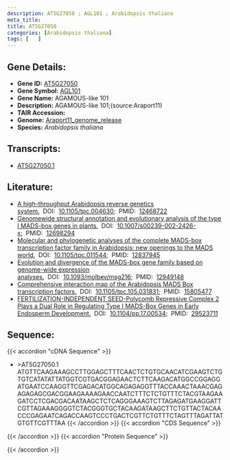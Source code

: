 ```yaml
---
description: AT5G27050 ; AGL101 ; Arabidopsis thaliana
meta_title:
title: AT5G27050
categories: [Arabidopsis thaliana]
tags: [   ]
---
```


## Gene Details:
- **Gene ID:** [AT5G27050](https://www.arabidopsis.org/locus?name=AT5G27050)
- **Gene Symbol:** <u>AGL101</u>
- **Gene Name:** AGAMOUS-like 101
- **Description:**   AGAMOUS-like 101;(source:Araport11)
- **TAIR Accession:** 
- **Genome:** [Araport11_genome_release](https://www.arabidopsis.org/download/list?dir=Genes%2FAraport11_genome_release)
- **Species:** *Arabidopsis thaliana*

## Transcripts:
   -  [AT5G27050.1](https://www.arabidopsis.org/gene?name=AT5G27050.1)
## Literature:
   - [A high-throughput Arabidopsis reverse genetics system.](https://www.doi.org/10.1105/tpc.004630)&nbsp;&nbsp;DOI:&nbsp;&nbsp;[10.1105/tpc.004630](https://www.doi.org/10.1105/tpc.004630);&nbsp;&nbsp;PMID:&nbsp;&nbsp;[12468722](https://pubmed.ncbi.nlm.nih.gov/12468722/)
   - [Genomewide structural annotation and evolutionary analysis of the type I MADS-box  genes in plants.](https://www.doi.org/10.1007/s00239-002-2426-x)&nbsp;&nbsp;DOI:&nbsp;&nbsp;[10.1007/s00239-002-2426-x](https://www.doi.org/10.1007/s00239-002-2426-x);&nbsp;&nbsp;PMID:&nbsp;&nbsp;[12698294](https://pubmed.ncbi.nlm.nih.gov/12698294/)
   - [Molecular and phylogenetic analyses of the complete MADS-box transcription factor  family in Arabidopsis: new openings to the MADS world.](https://www.doi.org/10.1105/tpc.011544)&nbsp;&nbsp;DOI:&nbsp;&nbsp;[10.1105/tpc.011544](https://www.doi.org/10.1105/tpc.011544);&nbsp;&nbsp;PMID:&nbsp;&nbsp;[12837945](https://pubmed.ncbi.nlm.nih.gov/12837945/)
   - [Evolution and divergence of the MADS-box gene family based on genome-wide  expression analyses.](https://www.doi.org/10.1093/molbev/msg216)&nbsp;&nbsp;DOI:&nbsp;&nbsp;[10.1093/molbev/msg216](https://www.doi.org/10.1093/molbev/msg216);&nbsp;&nbsp;PMID:&nbsp;&nbsp;[12949148](https://pubmed.ncbi.nlm.nih.gov/12949148/)
   - [Comprehensive interaction map of the Arabidopsis MADS Box transcription factors.](https://www.doi.org/10.1105/tpc.105.031831)&nbsp;&nbsp;DOI:&nbsp;&nbsp;[10.1105/tpc.105.031831](https://www.doi.org/10.1105/tpc.105.031831);&nbsp;&nbsp;PMID:&nbsp;&nbsp;[15805477](https://pubmed.ncbi.nlm.nih.gov/15805477/)
   - [FERTILIZATION-INDEPENDENT SEED-Polycomb Repressive Complex 2 Plays a Dual Role in  Regulating Type I MADS-Box Genes in Early Endosperm Development.](https://www.doi.org/10.1104/pp.17.00534)&nbsp;&nbsp;DOI:&nbsp;&nbsp;[10.1104/pp.17.00534](https://www.doi.org/10.1104/pp.17.00534);&nbsp;&nbsp;PMID:&nbsp;&nbsp;[29523711](https://pubmed.ncbi.nlm.nih.gov/29523711/)
## Sequence:
{{< accordion "cDNA Sequence" >}}
- \>AT5G27050.1
ATGTTCAAGAAAGCCTTGGAGCTTTCAACTCTGTGCAACATCGAAGTCTGTGTCATATATTATGGTCGTGACGGAGAACTCTTCAAGACATGGCCGGAGGATGAATCCAAGGTTCGAGACATGGCAGAGAGGTTTACCAAACTAAACGAGAGAGAGCGACGGAAGAAAAGAACCAATCTTTCTCTGTTTCTACGTAAGAAGATCCTCGACGACAATAAGCTCTCAGGGAAAGTCTTAGAGATGAAGGATTCGTTAGAAAGGGGTCTACGGGTGCTACAAGATAAGCTTCTGTTACTACAACCCGAGAATCAGACCAAGTCCCTGACTCGTTCTGTTTCTAGTTTAGATTATGTGTTCGTTTAA
{{< /accordion >}}
{{< accordion "CDS Sequence" >}}

{{< /accordion >}}
{{< accordion "Protein Sequence" >}}

{{< /accordion >}}
